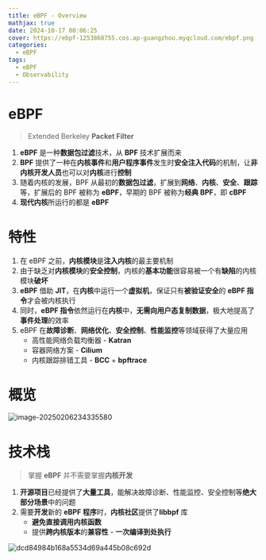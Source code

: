```yaml
---
title: eBPF - Overview
mathjax: true
date: 2024-10-17 00:06:25
cover: https://ebpf-1253868755.cos.ap-guangzhou.myqcloud.com/ebpf.png
categories:
  - eBPF
tags:
  - eBPF
  - Observability
---
```


# eBPF

> Extended Berkeley **Packet Filter**

1. **eBPF** 是一种**数据包过滤**技术，从 **BPF** 技术扩展而来
2. **BPF** 提供了一种在**内核事件**和**用户程序事件**发生时**安全注入代码**的机制，让**非内核开发人员**也可以对**内核**进行**控制**
3. 随着内核的发展，BPF 从最初的**数据包过滤**，扩展到**网络**、**内核**、**安全**、**跟踪**等，扩展后的 BPF 被称为 **eBPF**，早期的 BPF 被称为**经典 BPF**，即 **cBPF**
4. **现代内核**所运行的都是 **eBPF**

<!-- more -->

# 特性

1. 在 eBPF 之前，**内核模块**是**注入内核**的最主要机制
2. 由于缺乏对**内核模块**的**安全控制**，内核的**基本功能**很容易被一个有**缺陷**的内核模块**破坏**
3. **eBPF** 借助 **JIT**，在**内核**中运行一个**虚拟机**，保证只有**被验证安全**的 **eBPF 指令**才会被内核执行
4. 同时，**eBPF 指令**依然运行在**内核**中，**无需向用户态复制数据**，极大地提高了**事件处理**的效率
5. eBPF 在**故障诊断**、**网络优化**、**安全控制**、**性能监控**等领域获得了大量应用
   - 高性能网络负载均衡器 - **Katran**
   - 容器网络方案 - **Cilium**
   - 内核跟踪排错工具 - **BCC** + **bpftrace**

# 概览

![image-20250206234335580](https://ebpf-1253868755.cos.ap-guangzhou.myqcloud.com/image-20250206234335580.png)

# 技术栈

> 掌握 **eBPF** 并不需要掌握**内核开发**

1. **开源项目**已经提供了**大量工具**，能解决故障诊断、性能监控、安全控制等**绝大部分场景**中的问题
2. 需要**开发**新的 **eBPF 程序**时，**内核社区**提供了**libbpf** 库
   - **避免直接调用内核函数**
   - 提供**跨内核版本**的**兼容性** - **一次编译到处执行**

![dcd84984b168a5534d69a445b08c692d](https://ebpf-1253868755.cos.ap-guangzhou.myqcloud.com/dcd84984b168a5534d69a445b08c692d.jpg)
